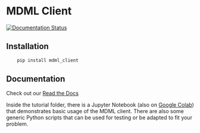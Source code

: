 # MDML Client
[![Documentation Status](https://readthedocs.org/projects/mdml-client/badge/?version=latest)](https://mdml-client.readthedocs.io/en/latest/?badge=latest)

## Installation
```bash
    pip install mdml_client
```

## Documentation

Check out our [Read the Docs](https://mdml-client.readthedocs.io/en/latest/index.html#)

Inside the tutorial folder, there is a Jupyter Notebook (also on [Google Colab](https://colab.research.google.com/github/anl-mdml/mdml-minimal/blob/main/python_scripts/examples/MDML_Client_Tutorial.ipynb)) that demonstrates basic usage of the MDML client. 
There are also some generic Python scripts that can be used for testing or be adapted to fit your problem.
